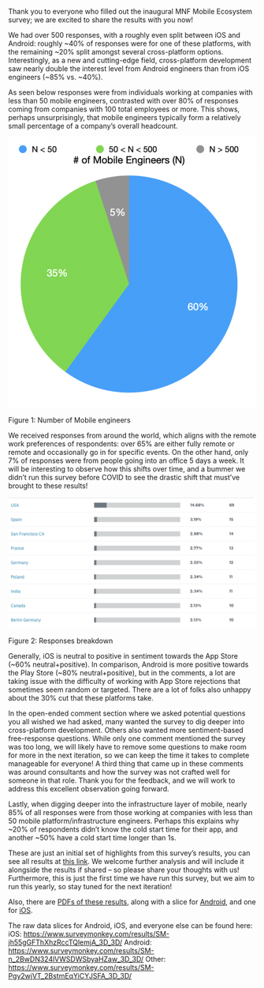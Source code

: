 Thank you to everyone who filled out the inaugural MNF Mobile Ecosystem survey; we are excited to share the results with you now!

We had over 500 responses, with a roughly even split between iOS and Android: roughly ~40% of responses were for one of these platforms, with the remaining ~20% split amongst several cross-platform options. Interestingly, as a new and cutting-edge field, cross-platform development saw nearly double the interest level from Android engineers than from iOS engineers (~85% vs. ~40%). 

As seen below responses were from individuals working at companies with less than 50 mobile engineers, contrasted with over 80% of responses coming from companies with 100 total employees or more. This shows, perhaps unsurprisingly, that mobile engineers typically form a relatively small percentage of a company’s overall headcount.

![Figure 1](Figure1_MobileEngineers.png)

Figure 1: Number of Mobile engineers

We received responses from around the world, which aligns with the remote work preferences of respondents: over 65% are either fully remote or remote and occasionally go in for specific events. On the other hand, only 7% of responses were from people going into an office 5 days a week. It will be interesting to observe how this shifts over time, and a bummer we didn’t run this survey before COVID to see the drastic shift that must’ve brought to these results!

![Figure 2](Figure2_Geo.png)

Figure 2: Responses breakdown 

Generally, iOS is neutral to positive in sentiment towards the App Store (~60% neutral+positive). In comparison, Android is more positive towards the Play Store (~80% neutral+positive), but in the comments, a lot are taking issue with the difficulty of working with App Store rejections that sometimes seem random or targeted. There are a lot of folks also unhappy about the 30% cut that these platforms take.

In the open-ended comment section where we asked potential questions you all wished we had asked, many wanted the survey to dig deeper into cross-platform development. Others also wanted more sentiment-based free-response questions. While only one comment mentioned the survey was too long, we will likely have to remove some questions to make room for more in the next iteration, so we can keep the time it takes to complete manageable for everyone! A third thing that came up in these comments was around consultants and how the survey was not crafted well for someone in that role. Thank you for the feedback, and we will work to address this excellent observation going forward.

Lastly, when digging deeper into the infrastructure layer of mobile, nearly 85% of all responses were from those working at companies with less than 50 mobile platform/infrastructure engineers. Perhaps this explains why ~20% of respondents didn’t know the cold start time for their app, and another ~50% have a cold start time longer than 1s.

These are just an initial set of highlights from this survey’s results, you can see all results at [this link](https://www.surveymonkey.com/results/SM-ydI0WnuhE0HHfe1dLAdUOg_3D_3D/). We welcome further analysis and will include it alongside the results if shared – so please share your thoughts with us! Furthermore, this is just the first time we have run this survey, but we aim to run this yearly, so stay tuned for the next iteration!

Also, there are [PDFs of these results](AllData.pdf), along with a slice for [Android](Android_only.pdf), and one for [iOS](iOS_only.pdf).

The raw data slices for Android, iOS, and everyone else can be found here:
iOS: https://www.surveymonkey.com/results/SM-jh55gGFThXhzRccTQlemjA_3D_3D/
Android: https://www.surveymonkey.com/results/SM-n_2BwDN324lVWSDWSbyaHZaw_3D_3D/
Other: https://www.surveymonkey.com/results/SM-Pgy2wjVT_2BstmEqYiCYJSFA_3D_3D/
